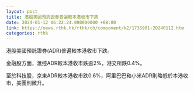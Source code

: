 ```yaml
---
layout: post
title: 港股美國預託證券普遍較本港收市下跌
date: 2024-01-12 06:22:24.000000000 +08:00
link: https://news.rthk.hk/rthk/ch/component/k2/1735901-20240112.htm
categories: rthk
---
```


港股美國預託證券(ADR)普遍較本港收市下跌。

金融股方面，滙控ADR較本港收市跌逾2%，港交所跌0.4%。

至於科技股，京東ADR較本港收市跌0.6%，阿里巴巴和小米ADR則略低於本港收市，美團則微升。
